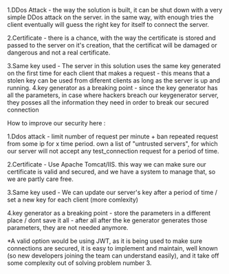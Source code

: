 1.DDos Attack - the way the solution is built, it can be shut down with a very simple DDos attack on the server.
                in the same way, with enough tries the client eventually will guess the right key for itself to connect the server.

2.Certificate - there is a chance, with the way the certificate is stored and passed to the server on it's creation, that the certificat will be damaged or dangerous and not a real certificate.

3.Same key used - The server in this solution uses the same key generated on the first time for each client that makes a request - this means that a stolen key can be used from diferent clients as long as the server is up and running.
4.key generator as a breaking point - since the key generator has all the parameters, in case where hackers breach our keygenerator server, they posses all the information they need in order to break our secured connection


How to improve our security here :

1.Ddos attack - limit number of request per minute + ban repeated request from some ip for x time period.
                own a list of "untrusted servers", for which our server will not accept any test_connection request for a period of time.

2.Certificate - Use Apache Tomcat/IIS. this way we can make sure our certificate is valid and secured, and we have a system to manage that, so we are partly care free.

3.Same key used - We can update our server's key after a period of time / set a new key for each client (more comlexity)

4.key generator as a breaking point - store the parameters in a different place / dont save it all - after all after the ke generator generates those parameters, they are not needed anymore.

*A valid option would be using JWT, as it is being used to make sure connections are secured, it is easy to implement and maintain, well known (so new developers joining the team can understand easily),
and it take off some complexity out of solving problem number 3.
